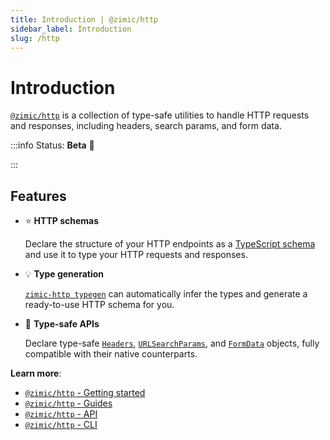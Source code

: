 ```yaml
---
title: Introduction | @zimic/http
sidebar_label: Introduction
slug: /http
---
```


# Introduction

[`@zimic/http`](/docs/zimic-http/1-index.md) is a collection of type-safe utilities to handle HTTP requests and
responses, including headers, search params, and form data.

:::info Status: <span>**Beta** :seedling:</span>

:::

## Features

- :star: **HTTP schemas**

  Declare the structure of your HTTP endpoints as a [TypeScript schema](/docs/zimic-http/guides/1-http-schemas.md) and
  use it to type your HTTP requests and responses.

- :bulb: **Type generation**

  [`zimic-http typegen`](/docs/zimic-http/guides/3-typegen.md) can automatically infer the types and generate a
  ready-to-use HTTP schema for you.

- :pushpin: **Type-safe APIs**

  Declare type-safe [`Headers`](/docs/zimic-http/api/2-http-headers.md),
  [`URLSearchParams`](/docs/zimic-http/api/3-http-search-params.md), and
  [`FormData`](/docs/zimic-http/api/4-http-form-data.md) objects, fully compatible with their native counterparts.

**Learn more**:

- [`@zimic/http` - Getting started](/docs/zimic-http/2-getting-started.mdx)
- [`@zimic/http` - Guides](/docs/http/guides)
- [`@zimic/http` - API](/docs/http/api)
- [`@zimic/http` - CLI](/docs/http/cli)
